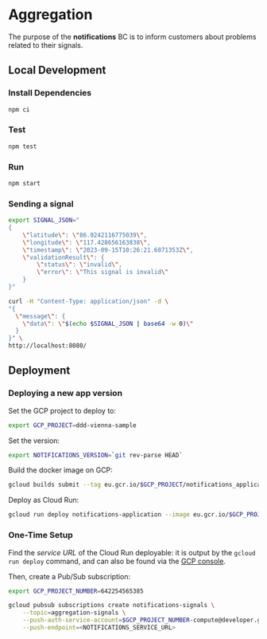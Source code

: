 # Aggregation

The purpose of the **notifications** BC is to inform
customers about problems related to their signals.

## Local Development

### Install Dependencies

```bash
npm ci
```

### Test

```bash
npm test
```

### Run

```bash
npm start
```

### Sending a signal

```bash
export SIGNAL_JSON="
{
    \"latitude\": \"86.0242116775039\",
    \"longitude\": \"117.428656163838\",
    \"timestamp\": \"2023-09-15T10:26:21.6871353Z\",
    \"validationResult\": {
        \"status\": \"invalid\",
        \"error\": \"This signal is invalid\"
    }
}"

curl -H "Content-Type: application/json" -d \
"{
  \"message\": {
    \"data\": \"$(echo $SIGNAL_JSON | base64 -w 0)\"
  }
}" \
http://localhost:8080/
```

## Deployment

### Deploying a new app version

Set the GCP project to deploy to:
```bash
export GCP_PROJECT=ddd-vienna-sample
```

Set the version:
```bash
export NOTIFICATIONS_VERSION=`git rev-parse HEAD`
```

Build the docker image on GCP:
```bash
gcloud builds submit --tag eu.gcr.io/$GCP_PROJECT/notifications_application:$NOTIFICATIONS_VERSION --project $GCP_PROJECT
```

Deploy as Cloud Run:
```bash
gcloud run deploy notifications-application --image eu.gcr.io/$GCP_PROJECT/notifications_application:$NOTIFICATIONS_VERSION --region europe-west1
```

### One-Time Setup

Find the *service URL* of the Cloud Run deployable: it is output
by the `gcloud run deploy` command, and can also be found via the
[GCP console](https://console.cloud.google.com/run?referrer=search&project=ddd-vienna-sample).

Then, create a Pub/Sub subscription:
```bash
export GCP_PROJECT_NUMBER=642254565385

gcloud pubsub subscriptions create notifications-signals \
    --topic=aggregation-signals \
    --push-auth-service-account=$GCP_PROJECT_NUMBER-compute@developer.gserviceaccount.com \
    --push-endpoint=<NOTIFICATIONS_SERVICE_URL>
```
